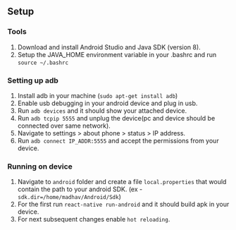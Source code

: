 ## Setup

### Tools

1. Download and install Android Studio and Java SDK (version 8).
2. Setup the JAVA_HOME environment variable in your .bashrc and run `source ~/.bashrc`

### Setting up adb

1. Install adb in your machine (`sudo apt-get install adb`)
2. Enable usb debugging in your android device and plug in usb.
3. Run `adb devices` and it should show your attached device.
4. Run `adb tcpip 5555` and unplug the device(pc and device should be connected over same network).
5. Navigate to settings > about phone > status > IP address.
6. Run `adb connect IP_ADDR:5555` and accept the permissions from your device.

### Running on device

1. Navigate to `android` folder and create a file `local.properties` that would contain the path to your android SDK. (ex - `sdk.dir=/home/madhav/Android/Sdk`)
2. For the first run `react-native run-android` and it should build apk in your device.
3. For next subsequent changes enable `hot reloading`.